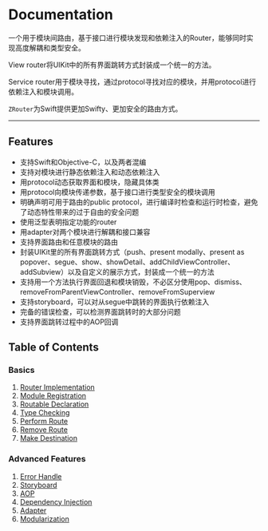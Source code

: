 # Documentation

一个用于模块间路由，基于接口进行模块发现和依赖注入的Router，能够同时实现高度解耦和类型安全。

View router将UIKit中的所有界面跳转方式封装成一个统一的方法。

Service router用于模块寻找，通过protocol寻找对应的模块，并用protocol进行依赖注入和模块调用。

`ZRouter`为Swift提供更加Swifty、更加安全的路由方式。

---

## Features

* 支持Swift和Objective-C，以及两者混编
* 支持对模块进行静态依赖注入和动态依赖注入
* 用protocol动态获取界面和模块，隐藏具体类
* 用protocol向模块传递参数，基于接口进行类型安全的模块调用
* 明确声明可用于路由的public protocol，进行编译时检查和运行时检查，避免了动态特性带来的过于自由的安全问题
* 使用泛型表明指定功能的router
* 用adapter对两个模块进行解耦和接口兼容
* 支持界面路由和任意模块的路由
* 封装UIKit里的所有界面跳转方式（push、present modally、present as popover、segue、show、showDetail、addChildViewController、addSubview）以及自定义的展示方式，封装成一个统一的方法
* 支持用一个方法执行界面回退和模块销毁，不必区分使用pop、dismiss、removeFromParentViewController、removeFromSuperview
* 支持storyboard，可以对从segue中跳转的界面执行依赖注入
* 完备的错误检查，可以检测界面跳转时的大部分问题
* 支持界面跳转过程中的AOP回调

## Table of Contents

### Basics

1. [Router Implementation](RouterImplementation.md)
2. [Module Registration](ModuleRegistration.md)
3. [Routable Declaration](RoutableDeclaration.md)
4. [Type Checking](TypeChecking.md)
5. [Perform Route](PerformRoute.md)
6. [Remove Route](RemoveRoute.md)
7. [Make Destination](MakeDestination.md)

### Advanced Features

1. [Error Handle](ErrorHandle.md)
2. [Storyboard](Storyboard.md)
3. [AOP](AOP.md)
4. [Dependency Injection](DependencyInjection.md)
5. [Adapter](Adapter.md)
6. [Modularization](Modularization.md)